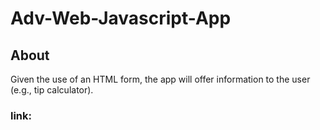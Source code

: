 # Adv-Web-Javascript-App

## About
Given the use of an HTML form, the app will offer information to the user (e.g., tip calculator).

### link: 
